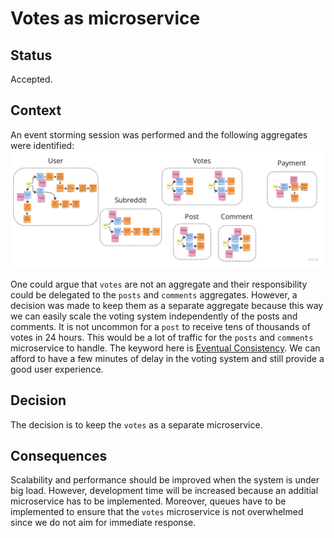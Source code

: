 # Votes as microservice

## Status

Accepted.

## Context

An event storming session was performed and the following aggregates were identified:
![img](../../img/2023-03-18-event-storming.png "Event Storming")

One could argue that `votes` are not an aggregate and their responsibility could be delegated to the
`posts` and `comments` aggregates. However, a decision was made to keep them as a separate aggregate
because this way we can easily scale the voting system independently of the posts and comments. It
is not uncommon for a `post` to receive tens of thousands of votes in 24 hours. This would be a lot
of traffic for the `posts` and `comments` microservice to handle. The keyword here is
[Eventual Consistency](https://en.wikipedia.org/wiki/Eventual_consistency). We can afford to have
a few minutes of delay in the voting system and still provide a good user experience.

## Decision

The decision is to keep the `votes` as a separate microservice.

## Consequences

Scalability and performance should be improved when the system is under big load. However,
development time will be increased because an additial microservice has to be implemented.
Moreover, queues have to be implemented to ensure that the `votes` microservice is not overwhelmed
since we do not aim for immediate response.
